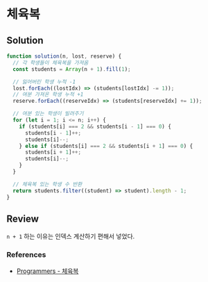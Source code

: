 # 체육복

## Solution

```js
function solution(n, lost, reserve) {
  // 각 학생들이 체육복을 가져옴
  const students = Array(n + 1).fill(1);

  // 잃어버린 학생 누적 -1
  lost.forEach((lostIdx) => (students[lostIdx] -= 1));
  // 여분 가져온 학생 누적 +1
  reserve.forEach((reserveIdx) => (students[reserveIdx] += 1));

  // 여분 있는 학생이 빌려주기
  for (let i = 1; i <= n; i++) {
    if (students[i] === 2 && students[i - 1] === 0) {
      students[i - 1]++;
      students[i]--;
    } else if (students[i] === 2 && students[i + 1] === 0) {
      students[i + 1]++;
      students[i]--;
    }
  }

  // 체육복 있는 학생 수 반환
  return students.filter((student) => student).length - 1;
}
```

## Review

`n + 1` 하는 이유는 인덱스 계산하기 편해서 넣었다.

### References

- [Programmers - 체육복](https://school.programmers.co.kr/learn/courses/30/lessons/42862)
